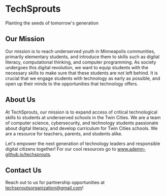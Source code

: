 # TechSprouts
Planting the seeds of tomorrow's generation

## Our Mission
Our mission is to reach underserved youth in Minneapolis communities, primarily elementary students, and introduce them to skills such as digital literacy, computational thinking, and computer programming. As society undergoes this digital revolution, we want to equip students with the necessary skills to make sure that these students are not left behind. It is crucial that we engage students with technology as early as possible, and open up their minds to the opportunities that technology offers.

## About Us
At TechSprouts, our mission is to expand access of critical technological skills to students at underserved schools in the Twin Cities. We are a team of computer science, cybersecurity, and technology students passionate about digital literacy, and develop curriculum for Twin Cities schools. We are a resource for teachers, parents, and students alike.

Let's empower the next generation of technology leaders and responsible digital citizens together! For our cool resources go to www.ademn-github.io/techsprouts.

## Contact Us
Reach out to us for partnership opportunities at techsproutsorganization@gmail.com!
